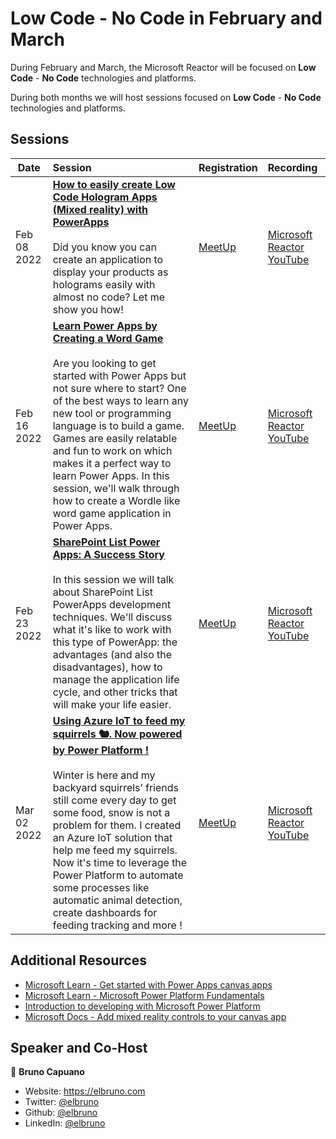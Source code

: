 # Low Code - No Code in February and March

During February and March, the Microsoft Reactor will be focused on **Low Code** - **No Code** technologies and platforms. 

During both months we will host sessions focused on **Low Code** - **No Code** technologies and platforms.

## Sessions


 Date | Session |  Registration  | Recording
---       | :---   | :--- | :---
Feb 08 2022 | **[How to easily create Low Code Hologram Apps (Mixed reality) with PowerApps](https://www.meetup.com/Microsoft-Reactor-Toronto/events/283129332/)** <br><br>Did you know you can create an application to display your products as holograms easily with almost no code? Let me show you how! |  [MeetUp](https://www.meetup.com/Microsoft-Reactor-Toronto/events/283129332/)      | [Microsoft Reactor YouTube](https://aka.ms/LowCodeHologramApps)
Feb 16 2022 | **[Learn Power Apps by Creating a Word Game](https://www.meetup.com/Microsoft-Reactor-Toronto/events/283230491/)** <br><br>Are you looking to get started with Power Apps but not sure where to start? One of the best ways to learn any new tool or programming language is to build a game. Games are easily relatable and fun to work on which makes it a perfect way to learn Power Apps. In this session, we'll walk through how to create a Wordle like word game application in Power Apps.|  [MeetUp](https://www.meetup.com/Microsoft-Reactor-Toronto/events/283230491/)      | [Microsoft Reactor YouTube](https://aka.ms/LearnPowerAppswithWordGames)
Feb 23 2022 | **[SharePoint List Power Apps: A Success Story](https://www.meetup.com/Microsoft-Reactor-Toronto/events/283128979/)** <br><br>In this session we will talk about SharePoint List PowerApps development techniques. We'll discuss what it's like to work with this type of PowerApp: the advantages (and also the disadvantages), how to manage the application life cycle, and other tricks that will make your life easier.|  [MeetUp](https://www.meetup.com/Microsoft-Reactor-Toronto/events/283128979/)      | [Microsoft Reactor YouTube](https://aka.ms/SharePointListPowerApps)
Mar 02 2022| **[Using Azure IoT to feed my squirrels 🐿️. Now powered by Power Platform !](https://www.meetup.com/Microsoft-Reactor-Toronto/events/283411334/)** <br><br>Winter is here and my backyard squirrels’ friends still come every day to get some food, snow is not a problem for them. I created an Azure IoT solution that help me feed my squirrels. Now it's time to leverage the Power Platform to automate some processes like automatic animal detection, create dashboards for feeding tracking and more !|  [MeetUp](https://www.meetup.com/Microsoft-Reactor-Toronto/events/283411334/)      | [Microsoft Reactor YouTube](https://aka.ms/FeedmySquirrels)



## Additional Resources

- [Microsoft Learn - Get started with Power Apps canvas apps](https://aka.ms/GetStartedwithPowerApps)
- [Microsoft Learn - Microsoft Power Platform Fundamentals](https://docs.microsoft.com/learn/paths/power-plat-fundamentals/)
- [Introduction to developing with Microsoft Power Platform](https://docs.microsoft.com/learn/paths/intro-developing-power-platform/)
- [Microsoft Docs - Add mixed reality controls to your canvas app](https://aka.ms/AddMRControlstoCanvasApp)

## Speaker and Co-Host

👤 **Bruno Capuano**

* Website: https://elbruno.com
* Twitter: [@elbruno](https://twitter.com/elbruno)
* Github: [@elbruno](https://github.com/elbruno)
* LinkedIn: [@elbruno](https://linkedin.com/in/elbruno)